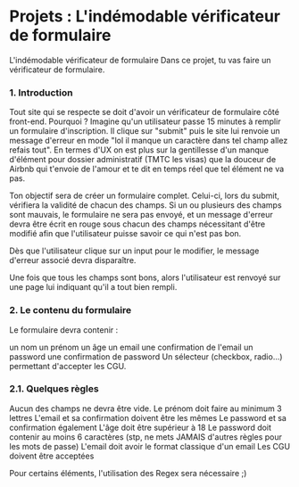 # Projets : L'indémodable vérificateur de formulaire
  
L'indémodable vérificateur de formulaire
Dans ce projet, tu vas faire un vérificateur de formulaire.

### 1. Introduction
Tout site qui se respecte se doit d'avoir un vérificateur de formulaire côté front-end. Pourquoi ? Imagine qu'un utilisateur passe 15 minutes à remplir un formulaire d'inscription. Il clique sur "submit" puis le site lui renvoie un message d'erreur en mode "lol il manque un caractère dans tel champ allez refais tout". En termes d'UX on est plus sur la gentillesse d'un manque d'élément pour dossier administratif (TMTC les visas) que la douceur de Airbnb qui t'envoie de l'amour et te dit en temps réel que tel élément ne va pas.

Ton objectif sera de créer un formulaire complet. Celui-ci, lors du submit, vérifiera la validité de chacun des champs. Si un ou plusieurs des champs sont mauvais, le formulaire ne sera pas envoyé, et un message d'erreur devra être écrit en rouge sous chacun des champs nécessitant d'être modifié afin que l'utilisateur puisse savoir ce qui n'est pas bon.

Dès que l'utilisateur clique sur un input pour le modifier, le message d'erreur associé devra disparaître.

Une fois que tous les champs sont bons, alors l'utilisateur est renvoyé sur une page lui indiquant qu'il a tout bien rempli.

### 2. Le contenu du formulaire
Le formulaire devra contenir :

un nom
un prénom
un âge
un email
une confirmation de l'email
un password
une confirmation de password
Un sélecteur (checkbox, radio...) permettant d'accepter les CGU.

### 2.1. Quelques règles
Aucun des champs ne devra être vide.
Le prénom doit faire au minimum 3 lettres
L'email et sa confirmation doivent être les mêmes
Le password et sa confirmation également
L'âge doit être supérieur à 18
Le password doit contenir au moins 6 caractères (stp, ne mets JAMAIS d'autres règles pour les mots de passe)
L'email doit avoir le format classique d'un email
Les CGU doivent être acceptées

Pour certains éléments, l'utilisation des Regex sera nécessaire ;)
